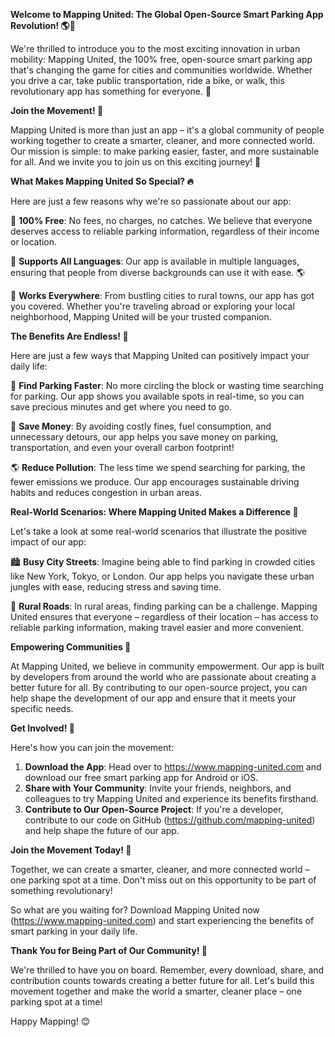 **Welcome to Mapping United: The Global Open-Source Smart Parking App Revolution! 🌎🚗**

We're thrilled to introduce you to the most exciting innovation in urban mobility: Mapping United, the 100% free, open-source smart parking app that's changing the game for cities and communities worldwide. Whether you drive a car, take public transportation, ride a bike, or walk, this revolutionary app has something for everyone. 🌟

**Join the Movement! 🚀**

Mapping United is more than just an app – it's a global community of people working together to create a smarter, cleaner, and more connected world. Our mission is simple: to make parking easier, faster, and more sustainable for all. And we invite you to join us on this exciting journey! 🌈

**What Makes Mapping United So Special? 🔥**

Here are just a few reasons why we're so passionate about our app:

🔹 **100% Free**: No fees, no charges, no catches. We believe that everyone deserves access to reliable parking information, regardless of their income or location.

🔹 **Supports All Languages**: Our app is available in multiple languages, ensuring that people from diverse backgrounds can use it with ease. 🌎

🔹 **Works Everywhere**: From bustling cities to rural towns, our app has got you covered. Whether you're traveling abroad or exploring your local neighborhood, Mapping United will be your trusted companion.

**The Benefits Are Endless! 🌟**

Here are just a few ways that Mapping United can positively impact your daily life:

🚗 **Find Parking Faster**: No more circling the block or wasting time searching for parking. Our app shows you available spots in real-time, so you can save precious minutes and get where you need to go.

💸 **Save Money**: By avoiding costly fines, fuel consumption, and unnecessary detours, our app helps you save money on parking, transportation, and even your overall carbon footprint!

🌎 **Reduce Pollution**: The less time we spend searching for parking, the fewer emissions we produce. Our app encourages sustainable driving habits and reduces congestion in urban areas.

**Real-World Scenarios: Where Mapping United Makes a Difference 🌟**

Let's take a look at some real-world scenarios that illustrate the positive impact of our app:

🏙️ **Busy City Streets**: Imagine being able to find parking in crowded cities like New York, Tokyo, or London. Our app helps you navigate these urban jungles with ease, reducing stress and saving time.

🚂 **Rural Roads**: In rural areas, finding parking can be a challenge. Mapping United ensures that everyone – regardless of their location – has access to reliable parking information, making travel easier and more convenient.

**Empowering Communities 🌈**

At Mapping United, we believe in community empowerment. Our app is built by developers from around the world who are passionate about creating a better future for all. By contributing to our open-source project, you can help shape the development of our app and ensure that it meets your specific needs.

**Get Involved! 🚀**

Here's how you can join the movement:

1. **Download the App**: Head over to https://www.mapping-united.com and download our free smart parking app for Android or iOS.
2. **Share with Your Community**: Invite your friends, neighbors, and colleagues to try Mapping United and experience its benefits firsthand.
3. **Contribute to Our Open-Source Project**: If you're a developer, contribute to our code on GitHub (https://github.com/mapping-united) and help shape the future of our app.

**Join the Movement Today! 🌟**

Together, we can create a smarter, cleaner, and more connected world – one parking spot at a time. Don't miss out on this opportunity to be part of something revolutionary!

So what are you waiting for? Download Mapping United now (https://www.mapping-united.com) and start experiencing the benefits of smart parking in your daily life.

**Thank You for Being Part of Our Community! 🌈**

We're thrilled to have you on board. Remember, every download, share, and contribution counts towards creating a better future for all. Let's build this movement together and make the world a smarter, cleaner place – one parking spot at a time!

Happy Mapping! 😊